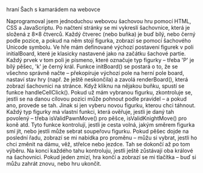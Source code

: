 hraní Šach s kamarádem na webovce

Naprogramoval jsem jednoduchou webovou šachovou hru pomocí HTML, CSS a JavaScriptu. Po načtení stránky se mi vykreslí šachovnice, která je složená z 8×8 čtverců. Každý čtverec (nebo buňka) je buď bílý, nebo černý podle pozice, a pokud na něm stojí figurka, zobrazí se pomocí šachového Unicode symbolu.
Ve hře mám definované výchozí postavení figurek v poli initialBoard, které je klasicky nastavené jako na začátku šachové partie. Každý prvek v tom poli je písmeno, které označuje typ figurky – třeba 'P' je bílý pěšec, 'k' je černý král.
Funkce initBoard() se postará o to, že se všechno správně načte – překopíruje výchozí pole na herní pole board, nastaví stav hry (např. že ještě neskončila) a zavolá renderBoard(), která zobrazí šachovnici na stránce.
Když kliknu na nějakou buňku, spustí se funkce handleCellClick(). Pokud už mám vybranou figurku, zkontroluje se, jestli se na danou cílovou pozici může pohnout podle pravidel – a pokud ano, provede se tah. Jinak si jen vyberu novou figurku, kterou chci táhnout.
Každý typ figurky má vlastní funkci, která ověřuje, jestli je daný tah povolený – třeba isValidPawnMove() pro pěšce, isValidKnightMove() pro koně atd. Tyto funkce kontrolují, jestli je cesta volná, jakým směrem figurka smí jít, nebo jestli může sebrat soupeřovu figurku.
Pokud pěšec dojde na poslední řadu, zobrazí se mi nabídka pro proměnu – můžu si vybrat, jestli ho chci změnit na dámu, věž, střelce nebo jezdce. Tah se dokončí až po tom výběru.
Na konci každého tahu kontroluju, jestli ještě zůstávají oba králové na šachovnici. Pokud jeden zmizí, hra končí a zobrazí se mi tlačítka – buď si můžu zahrát znovu, nebo hru ukončit.






